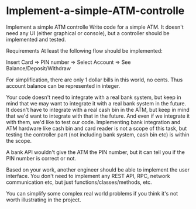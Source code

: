 # Implement-a-simple-ATM-controlle
Implement a simple ATM controlle
Write code for a simple ATM. It doesn't need any UI (either graphical or console), but a controller should be implemented and tested.



Requirements
At least the following flow should be implemented:

Insert Card => PIN number => Select Account => See Balance/Deposit/Withdraw



For simplification, there are only 1 dollar bills in this world, no cents. Thus account balance can be represented in integer.



Your code doesn't need to integrate with a real bank system, but keep in mind that we may want to integrate it with a real bank system in the future. It doesn't have to integrate with a real cash bin in the ATM, but keep in mind that we'd want to integrate with that in the future. And even if we integrate it with them, we'd like to test our code. Implementing bank integration and ATM hardware like cash bin and card reader is not a scope of this task, but testing the controller part (not including bank system, cash bin etc) is within the scope.



A bank API wouldn't give the ATM the PIN number, but it can tell you if the PIN number is correct or not.



Based on your work, another engineer should be able to implement the user interface. You don't need to implement any REST API, RPC, network communication etc, but just functions/classes/methods, etc.



You can simplify some complex real world problems if you think it's not worth illustrating in the project.
